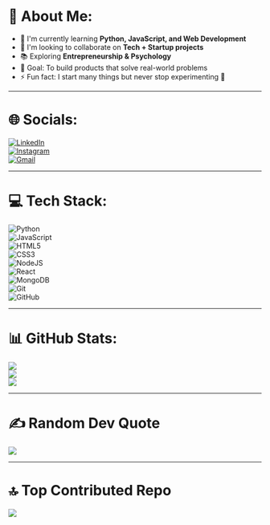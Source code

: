 # 👋 About Me:
- 🌱 I'm currently learning **Python, JavaScript, and Web Development**
- 🤝 I'm looking to collaborate on **Tech + Startup projects**
- 📚 Exploring **Entrepreneurship & Psychology**
- 🎯 Goal: To build products that solve real-world problems
- ⚡ Fun fact: I start many things but never stop experimenting 🚀

---

# 🌐 Socials:
[![LinkedIn](https://img.shields.io/badge/LinkedIn-%230077B5.svg?logo=linkedin&logoColor=white)](https://www.linkedin.com/)  
[![Instagram](https://img.shields.io/badge/Instagram-%23E4405F.svg?logo=Instagram&logoColor=white)](https://instagram.com/standal1_)  
[![Gmail](https://img.shields.io/badge/Gmail-D14836.svg?logo=gmail&logoColor=white)](mailto:your-email@gmail.com)  

---

# 💻 Tech Stack:
![Python](https://img.shields.io/badge/python-%2314354C.svg?style=for-the-badge&logo=python&logoColor=white)  
![JavaScript](https://img.shields.io/badge/javascript-%23323330.svg?style=for-the-badge&logo=javascript&logoColor=%23F7DF1E)  
![HTML5](https://img.shields.io/badge/html5-%23E34F26.svg?style=for-the-badge&logo=html5&logoColor=white)  
![CSS3](https://img.shields.io/badge/css3-%231572B6.svg?style=for-the-badge&logo=css3&logoColor=white)  
![NodeJS](https://img.shields.io/badge/node.js-6DA55F?style=for-the-badge&logo=node.js&logoColor=white)  
![React](https://img.shields.io/badge/react-%2320232a.svg?style=for-the-badge&logo=react&logoColor=%2361DAFB)  
![MongoDB](https://img.shields.io/badge/MongoDB-%234ea94b.svg?style=for-the-badge&logo=mongodb&logoColor=white)  
![Git](https://img.shields.io/badge/git-%23F05033.svg?style=for-the-badge&logo=git&logoColor=white)  
![GitHub](https://img.shields.io/badge/github-%23121011.svg?style=for-the-badge&logo=github&logoColor=white)  

---

# 📊 GitHub Stats:
![](https://github-readme-stats.vercel.app/api?username=ayushfaujdar&theme=tokyonight&hide_border=false&include_all_commits=false&count_private=false)<br/>
![](https://github-readme-streak-stats.herokuapp.com/?user=ayushfaujdar&theme=tokyonight&hide_border=false)<br/>
![](https://github-readme-stats.vercel.app/api/top-langs/?username=ayushfaujdar&theme=tokyonight&hide_border=false&include_all_commits=false&count_private=false&layout=compact)

---

# ✍️ Random Dev Quote
![](https://quotes-github-readme.vercel.app/api?type=horizontal&theme=tokyonight)

---

# 🔝 Top Contributed Repo
![](https://github-contributor-stats.vercel.app/api?username=ayushfaujdar&limit=5&theme=tokyonight&combine_all_yearly_contributions=true)

